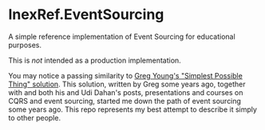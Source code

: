 # InexRef.EventSourcing

A simple reference implementation of Event Sourcing for educational purposes.

This is *not* intended as a production implementation.

You may notice a passing similarity to [Greg Young's "Simplest Possible Thing" solution](https://github.com/gregoryyoung/m-r). This solution, written by Greg some years ago, together with and both his and Udi Dahan's posts, presentations and courses on CQRS and event sourcing, started me down the path of event sourcing some years ago. This repo represents my best attempt to describe it simply to other people.
